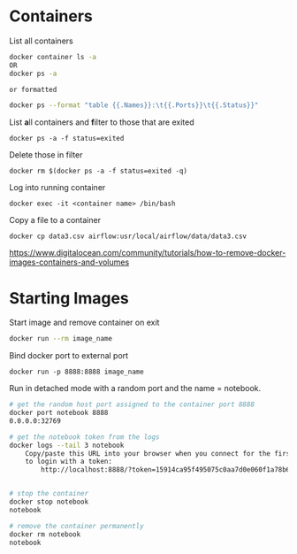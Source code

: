 # Containers

List all containers 

```bash
docker container ls -a 
OR
docker ps -a

or formatted

docker ps --format "table {{.Names}}:\t{{.Ports}}\t{{.Status}}"

```
List **a**ll containers and **f**ilter to those that are exited 
```
docker ps -a -f status=exited
```
Delete those in filter
```
docker rm $(docker ps -a -f status=exited -q)
```

Log into running container 

```
docker exec -it <container name> /bin/bash
```

Copy a file to a container

```
docker cp data3.csv airflow:usr/local/airflow/data/data3.csv
```


https://www.digitalocean.com/community/tutorials/how-to-remove-docker-images-containers-and-volumes

# Starting Images

Start image and remove container on exit
```bash
docker run --rm image_name
```

Bind docker port to external port 
```
docker run -p 8888:8888 image_name
```

Run in detached mode with a random port and the name = notebook. 

```bash
# get the random host port assigned to the container port 8888
docker port notebook 8888
0.0.0.0:32769

# get the notebook token from the logs
docker logs --tail 3 notebook
    Copy/paste this URL into your browser when you connect for the first time,
    to login with a token:
        http://localhost:8888/?token=15914ca95f495075c0aa7d0e060f1a78b6d94f70ea373b00


# stop the container
docker stop notebook
notebook

# remove the container permanently
docker rm notebook
notebook
```
